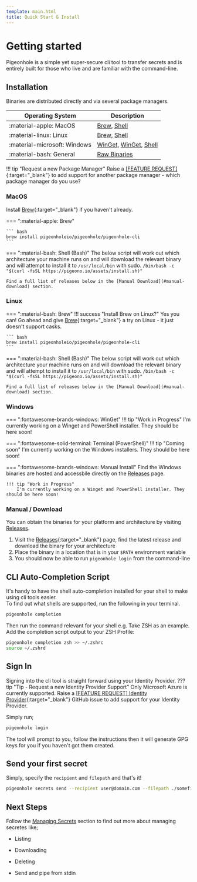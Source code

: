 ```yaml
---
template: main.html
title: Quick Start & Install
---
```

# Getting started
<!-- !!! note "Thank you for checking out PigeonHole!"
    Firstly, thank you for your support and simply using the tool! It's this activity that will keep PigeonHole going.   
    Secondly, PigeonHole is still under active development. Go take a look at the [Roadmap] to see the ideas and features that are being considered - go vote and have your input! -->


Pigeonhole is a simple yet super-secure cli tool to
transfer secrets and is entirely built for those
who live and are familiar with the command-line.

## Installation

Binaries are distributed directly and via several package managers.

| Operating System      | Description                          |
| ----------- | ------------------------------------ |
| :material-apple: MacOS       |  [Brew](#macos), [Shell](#__tabbed_1_2)  |
| :material-linux: Linux       |  [Brew](#linux), [Shell](#__tabbed_2_2) |
| :material-microsoft: Windows    |  [WinGet](#windows), [WinGet](#__tabbed_3_1), [Shell](#__tabbed_3_2) |
| :material-bash: General    |  [Raw Binaries](#manual-download) |

!!! tip "Request a new Package Manager"
    Raise a [[FEATURE REQUEST]](https://github.com/pigeonholeio/pigeonhole-cli/issues/new){:target="_blank"} to add support for another package manager - which package manager do you use?

### MacOS

Install [Brew]{:target="_blank"} if you haven't already.

=== ":material-apple: Brew"

    ``` bash
    brew install pigeonholeio/pigeonhole/pigeonhole-cli
    ```
=== ":material-bash: Shell (Bash)"
    The below script will work out which architecture your machine runs on and will download the relevant binary and will attempt to install it to `/usr/local/bin` with sudo.
    ```
    /bin/bash -c "$(curl -fsSL https://pigeono.io/assets/install.sh)"
    ```

    Find a full list of releases below in the [Manual Download](#manual-download) section.

### Linux


=== ":material-bash: Brew"
    !!! success "Install Brew on Linux?"
        Yes you can! Go ahead and give [Brew]{:target="_blank"} a try on Linux - it just doesn't support casks.    

    ``` bash
    brew install pigeonholeio/pigeonhole/pigeonhole-cli
    ```

=== ":material-bash: Shell (Bash)"
    The below script will work out which architecture your machine runs on and will download the relevant binary and will attempt to install it to `/usr/local/bin` with sudo.
    ```
    /bin/bash -c "$(curl -fsSL https://pigeono.io/assets/install.sh)"
    ```

    Find a full list of releases below in the [Manual Download](#manual-download) section.

  
### Windows
=== ":fontawesome-brands-windows: WinGet"
    !!! tip "Work in Progress"
        I'm currently working on a Winget and PowerShell installer. They should be here soon!
      

=== ":fontawesome-solid-terminal: Terminal (PowerShell)"
    !!! tip "Coming soon"
        I'm currently working on the Windows installers. They should be here soon!
      
=== ":fontawesome-brands-windows: Manual Install"
    Find the Windows binaries are hosted and accessbile directly on the [Releases] page.
    
    !!! tip "Work in Progress"
        I'm currently working on a Winget and PowerShell installer. They should be here soon!
    

### Manual / Download
You can obtain the binaries for your platform and architecture by visiting [Releases].    

1. Visit the [Releases]{:target="_blank"} page, find the latest release and download the binary for your architecture
2. Place the binary in a location that is in your `$PATH` environment variable
3. You should now be able to run `pigeonhole login` from the command-line

## CLI Auto-Completion Script
It's handy to have the shell auto-completion installed for your shell to make using cli tools easier.   
To find out what shells are supported, run the following in your terminal.
``` bash
pigeonhole completion
```
Then run the command relevant for your shell e.g. Take ZSH as an example. Add the completion script output to your ZSH Profile:
``` bash
pigeonhole completion zsh >> ~/.zshrc
source ~/.zshrd
```

## Sign In

Signing into the cli tool is straight forward using your Identity Provider.
??? tip "Tip - Request a new Identity Provider Support"
    Only Microsoft Azure is currently supported. Raise a [[FEATURE REQUEST] Identity Provider](https://github.com/planesailingio/pigeono.io/issues/3){:target="_blank"} GitHub issue to add support for your Identity Provider.    

Simply run;
``` bash
pigeonhole login
```
The tool will prompt to you, follow the instructions then it will generate GPG keys for you if you haven't got them created.


## Send your first secret
Simply, specify the `recipient` and `filepath` and that's it!
``` bash
pigeonhole secrets send --recipient user@domain.com --filepath ./somefile
```

## Next Steps
Follow the [Managing Secrets](/secrets/manage) section to find out more about managing secretes like;    
- Listing    
- Downloading    
- Deleting    
- Send and pipe from stdin

  [Roadmap]: /roadmap/v1
  [Tor]: https://www.torproject.org
  [Releases]: https://github.com/pigeonholeio/pigeonhole-cli/releases
  [Brew Install]: https://brew.sh
  [Brew]: https://brew.sh
  [Journey]: /journey
